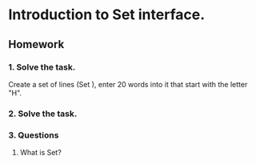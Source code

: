 # Introduction to Set interface.

## Homework

### 1. Solve the task.
Create a set of lines (Set <String>), enter 20 words into it that start with the letter "H".

### 2. Solve the task.


### 3. Questions
1. What is Set?


